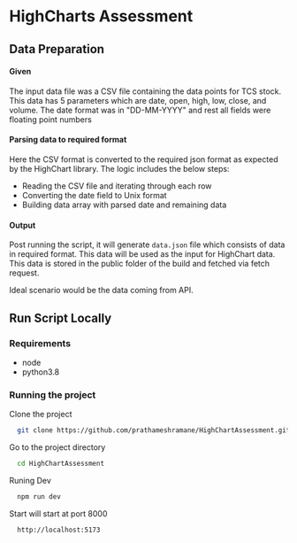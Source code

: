 
# HighCharts Assessment




## Data Preparation

#### Given

The input data file was a CSV file containing the data points for TCS stock. This data has 5 parameters which are date, open, high, low, close, and volume. The date format was in "DD-MM-YYYY" and rest all fields were floating point numbers

#### Parsing data to required format

Here the CSV format is converted to the required json format as expected by the HighChart library. The logic includes the below steps:
- Reading the CSV file and iterating through each row
- Converting the date field to Unix format
- Building data array with parsed date and remaining data


#### Output

Post running the script, it will generate `data.json` file which consists of data in required format. This data will be used as the input for HighChart data. This data is stored in the public folder of the build and fetched via fetch request.

Ideal scenario would be the data coming from API.
## Run Script Locally

### Requirements
- node
- python3.8


### Running the project

Clone the project

```bash
  git clone https://github.com/prathameshramane/HighChartAssessment.git
```

Go to the project directory

```bash
  cd HighChartAssessment
```

Runing Dev

```bash
  npm run dev
```

Start will start at port 8000

```bash
  http://localhost:5173
```
